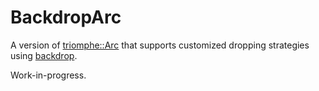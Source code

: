 # BackdropArc

A version of [triomphe::Arc](https://crates.io/crates/triomphe) that supports customized dropping strategies using [backdrop](https://crates.io/crates/backdrop).

Work-in-progress.
